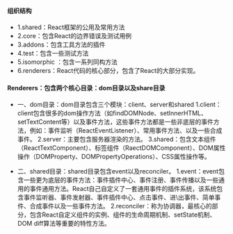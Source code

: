 #### 组织结构
- 1.shared：React框架的公用及常用方法
- 2.core：包含React的边界错误及测试用例
- 3.addons：包含工具方法的插件
- 4.test：包含一些测试方法
- 5.isomorphic ：包含一系列同构方法
- 6.renderers：React代码的核心部分，包含了React的大部分实现。

#### Renderers：包含两个核心目录：dom目录以及share目录
- 一、dom目录：dom目录包含三个模块：client、server和shared
  1.client：client包含很多的dom操作方法（如findDOMNode、setInnerHTML、setTextContent等）以及事件方法，这些事件方法都是一些非底层的事件方法，例如：事件监听（ReactEventListener）、常用事件方法、以及一些合成事件。
  2.server：主要包含服务器渲染的方法。
  3.shared：包含文本组件（ReactTextComponent）、标签组件（RaectDOMComponent）、DOM属性操作（DOMProperty、DOMPropertyOperations）、CSS属性操作等。

- 二、shared目录：shared目录包含event以及reconciler。
  1.event：event包含一些更为底层的事件方法：事件插件中心、事件注册、事件传播以及一些通用的事件通用方法。React自己自定义了一套通用事件的插件系统，该系统包含事件监听器、事件发射器、事件插件中心、点击事件、进\出事件、简单事件、合成事件以及一些事件方法。
  2.reconciler：称为协调器，最核心的部分，包含React自定义组件的实例、组件的生命周期机制、setState机制、DOM diff算法等重要的特性方法。
